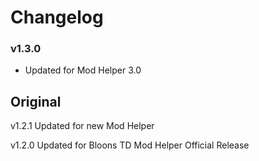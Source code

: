 # Changelog

### v1.3.0

- Updated for Mod Helper 3.0

## Original

v1.2.1 Updated for new Mod Helper

v1.2.0 Updated for Bloons TD Mod Helper Official Release
